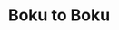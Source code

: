 --- 
title: "Boku to Boku"
publishdate: "2019-7-26T16:48:46+02:00"
src: "https://365manga.net/manga/boku-to-boku"
image: "https://data.365manga.net/images/thumbnails/6842-boku-to-boku.jpg"
description: "Junichirou Izumi is a trap who often wears the clothes designed by his mother, who runs her own clothing brand. Junichirou is saved by a train molester one day by Yuuki Kimino, a boyish girl. The two later discover that they go to the same school."
---